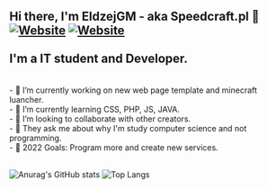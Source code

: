 ## Hi there, I'm EldzejGM - aka Speedcraft.pl 👋<br>[![Website](https://img.shields.io/badge/ELDZEJGM.ML-UP-brightgreen)](https://eldzejgm.ml) [![Website](https://img.shields.io/badge/VIEW%20ALL%20PROJECTS-%23-1DA1F2)](https://eldzejgm.ml/projects)<br><br>I'm a IT student and Developer.
<br>
- 🔭 I’m currently working on new web page template and minecraft luancher.<br>
- 🌱 I’m currently learning CSS, PHP, JS, JAVA.<br>
- 👯 I’m looking to collaborate with other creators.<br>
- 💬 They ask me about why I'm study computer science and not programming.<br>
- 🥅 2022 Goals: Program more and create new services.<br><br>

![Anurag's GitHub stats](https://github-readme-stats.vercel.app/api?username=EldzejGM&bg_color=30,e96443,904e95&title_color=fff&text_color=fff)
![Top Langs](https://github-readme-stats.vercel.app/api/top-langs/?username=EldzejGM&layout=compact) <br>


<!--
**eldzejgm/eldzejgm** is a ✨ _special_ ✨ repository because its `README.md` (this file) appears on your GitHub profile.

Here are some ideas to get you started:

- 🔭 I’m currently working on ...
- 🌱 I’m currently learning ...
- 👯 I’m looking to collaborate on ...
- 🤔 I’m looking for help with ...
- 💬 Ask me about ...
- 📫 How to reach me: ...
- 😄 Pronouns: ...
- ⚡ Fun fact: ...
-->
